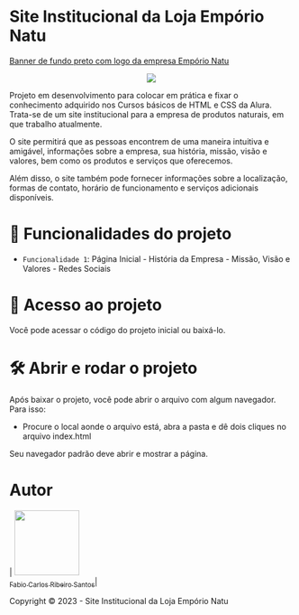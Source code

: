 # Site Institucional da Loja Empório Natu

[Banner de fundo preto com logo da empresa Empório Natu](https://github.com/facarlos90/site-institucional-natu/assets/126310044/012e524f-2399-4d3f-8709-b5954b96d190)

<p align="center">
<img src="http://img.shields.io/static/v1?label=STATUS&message=EM%20DESENVOLVIMENTO&color=GREEN&style=for-the-badge"/>
</p>

Projeto em desenvolvimento para colocar em prática e fixar o conhecimento adquirido nos Cursos básicos de HTML e CSS da Alura.
Trata-se de um site institucional para a empresa de produtos naturais, em que trabalho atualmente.

O site permitirá que as pessoas encontrem de uma maneira intuitiva e amigável, informações sobre a empresa, sua história, missão, visão e valores, bem como os produtos e serviços que oferecemos.

Além disso, o site também pode fornecer informações sobre a localização, formas de contato, horário de funcionamento e serviços adicionais disponíveis.

# :hammer: Funcionalidades do projeto

- `Funcionalidade 1`: Página Inicial - História da Empresa - Missão, Visão e Valores - Redes Sociais

# 📁 Acesso ao projeto

Você pode acessar o código do projeto inicial ou baixá-lo.

# 🛠️ Abrir e rodar o projeto

Após baixar o projeto, você pode abrir o arquivo com algum navegador. Para isso:
  * Procure o local aonde o arquivo está, abra a pasta e dê dois cliques no arquivo index.html

Seu navegador padrão deve abrir e mostrar a página.

# Autor

| [<img src="https://avatars.githubusercontent.com/u/126310044?v=4" width=115><br><sub>Fabio Carlos Ribeiro Santos</sub>](https://github.com/facarlos90)|


Copyright ©️ 2023 - Site Institucional da Loja Empório Natu
